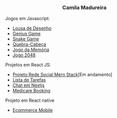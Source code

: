 
<h3 align="center">Camila Madureira</h3>

Jogos em Javascript:
- [Lousa de Desenho](https://github.com/ca-madureira/lousa-desenho)
- [Genius Game](https://github.com/ca-madureira/genius-game)
- [Snake Game](https://github.com/ca-madureira/snake-game)
- [Quebra-Cabeça](https://github.com/ca-madureira/jogo-quebra-cabeca)
- [Jogo da Memória](https://github.com/ca-madureira/jogo-memoria)
- [Jogo 2048 ](https://github.com/ca-madureira/game-2048)

Projetos em React JS:
- [Projeto Rede Social Mern Stack](https://github.com/ca-madureira/rede-social)[Em andamento]
- [Lista de Tarefas](https://github.com/ca-madureira/todo-mern)
- [Chat em Nextjs](https://github.com/ca-madureira/chat-next)
- [Medicare Booking](https://github.com/ca-madureira/medicare-booking-mern)


Projeto em React native
- [Ecommerce Mobile](https://github.com/ca-madureira/fashion-app)

